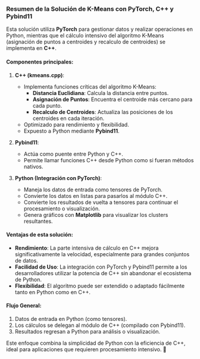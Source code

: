 ### **Resumen de la Solución de K-Means con PyTorch, C++ y Pybind11**

Esta solución utiliza **PyTorch** para gestionar datos y realizar operaciones en Python, mientras que el cálculo intensivo del algoritmo K-Means (asignación de puntos a centroides y recalculo de centroides) se implementa en **C++**. 

#### **Componentes principales:**

1. **C++ (kmeans.cpp)**:
   - Implementa funciones críticas del algoritmo K-Means:
     - **Distancia Euclidiana**: Calcula la distancia entre puntos.
     - **Asignación de Puntos**: Encuentra el centroide más cercano para cada punto.
     - **Recalculo de Centroides**: Actualiza las posiciones de los centroides en cada iteración.
   - Optimizado para rendimiento y flexibilidad.
   - Expuesto a Python mediante **Pybind11**.

2. **Pybind11**:
   - Actúa como puente entre Python y C++.
   - Permite llamar funciones C++ desde Python como si fueran métodos nativos.

3. **Python (Integración con PyTorch)**:
   - Maneja los datos de entrada como tensores de PyTorch.
   - Convierte los datos en listas para pasarlos al módulo C++.
   - Convierte los resultados de vuelta a tensores para continuar el procesamiento o visualización.
   - Genera gráficos con **Matplotlib** para visualizar los clusters resultantes.

#### **Ventajas de esta solución**:
- **Rendimiento**: La parte intensiva de cálculo en C++ mejora significativamente la velocidad, especialmente para grandes conjuntos de datos.
- **Facilidad de Uso**: La integración con PyTorch y Pybind11 permite a los desarrolladores utilizar la potencia de C++ sin abandonar el ecosistema de Python.
- **Flexibilidad**: El algoritmo puede ser extendido o adaptado fácilmente tanto en Python como en C++.

#### **Flujo General**:
1. Datos de entrada en Python (como tensores).
2. Los cálculos se delegan al módulo de C++ (compilado con Pybind11).
3. Resultados regresan a Python para análisis o visualización.

Este enfoque combina la simplicidad de Python con la eficiencia de C++, ideal para aplicaciones que requieren procesamiento intensivo. 🚀
